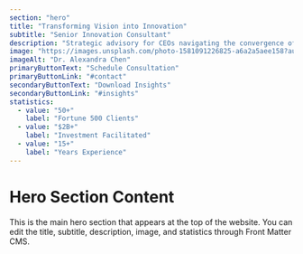 ```yaml
---
section: "hero"
title: "Transforming Vision into Innovation"
subtitle: "Senior Innovation Consultant"
description: "Strategic advisory for CEOs navigating the convergence of green technology, deep tech, and artificial intelligence. From market entry to investment strategy, I help leaders build sustainable competitive advantages."
image: "https://images.unsplash.com/photo-1581091226825-a6a2a5aee158?auto=format&fit=crop&w=800&q=80"
imageAlt: "Dr. Alexandra Chen"
primaryButtonText: "Schedule Consultation"
primaryButtonLink: "#contact"
secondaryButtonText: "Download Insights"
secondaryButtonLink: "#insights"
statistics:
  - value: "50+"
    label: "Fortune 500 Clients"
  - value: "$2B+"
    label: "Investment Facilitated"
  - value: "15+"
    label: "Years Experience"
---
```


# Hero Section Content

This is the main hero section that appears at the top of the website. You can edit the title, subtitle, description, image, and statistics through Front Matter CMS.
